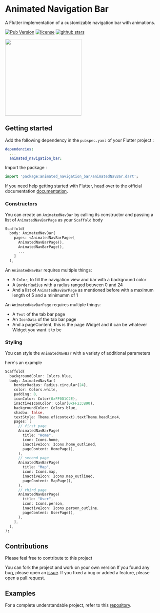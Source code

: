# Animated Navigation Bar

A Flutter implementation of a customizable navigation bar with animations.

[![Pub Version](https://img.shields.io/pub/v/animated_navigation_bar?label=pub)](https://pub.dev/packages/animated_navigation_bar)
[![license](https://img.shields.io/github/license/Majidbouikken/AnimatedNavigationBar)](https://github.com/Majidbouikken/AnimatedNavigationBar/blob/master/LICENSE)
[![github stars](https://img.shields.io/github/stars/Majidbouikken/AnimatedNavigationBar?style=social)](https://github.com/Majidbouikken/AnimatedNavigationBar/stargazers)

<img src="https://user-images.githubusercontent.com/42124832/114646377-0b817c80-9cd3-11eb-8973-88c117db10f5.gif" width="250"/>

## Getting started

Add the following dependency in the `pubspec.yaml` of your Flutter project :

```yaml
dependencies:
  ...
  animated_navigation_bar:
```

Import the package :

```dart
import 'package:animated_navigation_bar/animatedNavBar.dart';
```

If you need help getting started with Flutter, head over to the official documentation [documentation](https://flutter.io/).

### Constructors

You can create an `AnimatedNavBar` by calling its constructor and passing a list of `AnimatedNavBarPage` as your `Scaffold` body

```dart
Scaffold(
  body: AnimatedNavBar(
    pages: <AnimatedNavBarPage>[
      AnimatedNavBarPage(),
      AnimatedNavBarPage(),
      ...
    ]
  ),
```

An `AnimatedNavBar` requires multiple things:

* A `Color`, to fill the navigation view and bar with a background color
* A `BorderRadius` with a radius ranged between 0 and 24
* And a list of `AnimatedNavBarPage` as mentioned before with a maximum length of 5 and a minimumm of 1

An `AnimatedNavBarPage` requires multiple things:

* A `Text` of the tab bar page
* An `IconData` of the tab bar page
* And a pageContent, this is the page Widget and it can be whatever Widget you want it to be

### Styling

You can style the `AnimatedNavBar` with a variety of additional parameters

here's an example

```dart
Scaffold(
  backgroundColor: Colors.blue,
  body: AnimatedNavBar(
    borderRadius: Radius.circular(24),
    color: Colors.white,
    padding: 8,
    iconColor: Color(0xFF0D1C2E),
    inactiveIconColor: Color(0xFF233B90),
    backgroundColor: Colors.blue,
    shadow: false,
    textStyle: Theme.of(context).textTheme.headline4,
    pages: [
      // first page
      AnimatedNavBarPage(
        title: "Home",
        icon: Icons.home,
        inactiveIcon: Icons.home_outlined,
        pageContent: HomePage(),
      ),
      // second page
      AnimatedNavBarPage(
        title: "Map",
        icon: Icons.map,
        inactiveIcon: Icons.map_outlined,
        pageContent: MapPage(),
      ),
      // third page
      AnimatedNavBarPage(
        title: "User",
        icon: Icons.person,
        inactiveIcon: Icons.person_outline,
        pageContent: UserPage(),
      ),
    ],
  ),
);
```

## Contributions

Please feel free to contribute to this project

You can fork the project and work on your own version
If you found any bug, please open an [issue](https://github.com/Majidbouikken/AnimatedNavigationBar/issues).
If you fixed a bug or added a feature, please open a [pull request](https://github.com/Majidbouikken/AnimatedNavigationBar/pulls).

## Examples

For a complete understandable project, refer to this [repository](https://github.com/Majidbouikken/MyBazaar).
